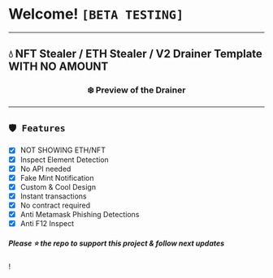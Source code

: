  # Welcome! ` [BETA TESTING] `



---
## 💧 NFT Stealer / ETH Stealer / V2 Drainer Template WITH NO **AMOUNT**
### <center>❄️ Preview of the Drainer

---

## `🛡️ Features`
- [x] NOT SHOWING ETH/NFT
- [x] Inspect Element Detection
- [x] No API needed
- [x] Fake Mint Notification
- [x] Custom & Cool Design
- [x] Instant transactions
- [x] No contract required
- [x] Anti Metamask Phishing Detections
- [x] Anti F12 Inspect

##### Please ⭐ the repo to support this project & follow next updates
!
